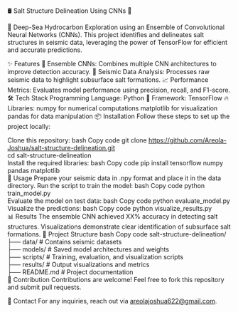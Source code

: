 🛢️ Salt Structure Delineation Using CNNs 🌊


🚀 Deep-Sea Hydrocarbon Exploration using an Ensemble of Convolutional Neural Networks (CNNs). This project identifies and delineates salt structures in seismic data, leveraging the power of TensorFlow for efficient and accurate predictions.

✨ Features
🧠 Ensemble CNNs: Combines multiple CNN architectures to improve detection accuracy.
🌌 Seismic Data Analysis: Processes raw seismic data to highlight subsurface salt formations.
📈 Performance Metrics: Evaluates model performance using precision, recall, and F1-score.
🛠️ Tech Stack
Programming Language: Python 🐍
Framework: TensorFlow 🔥
Libraries:
numpy for numerical computations
matplotlib for visualization
pandas for data manipulation
📦 Installation
Follow these steps to set up the project locally:

Clone this repository:
bash
Copy code
git clone https://github.com/Areola-Joshua/salt-structure-delineation.git  
cd salt-structure-delineation  
Install the required libraries:
bash
Copy code
pip install tensorflow numpy pandas matplotlib  
🚀 Usage
Prepare your seismic data in .npy format and place it in the data directory.
Run the script to train the model:
bash
Copy code
python train_model.py  
Evaluate the model on test data:
bash
Copy code
python evaluate_model.py  
Visualize the predictions:
bash
Copy code
python visualize_results.py  
📊 Results
The ensemble CNN achieved XX% accuracy in detecting salt structures.
Visualizations demonstrate clear identification of subsurface salt formations.
📂 Project Structure
bash
Copy code
salt-structure-delineation/  
├── data/                  # Contains seismic datasets  
├── models/                # Saved model architectures and weights  
├── scripts/               # Training, evaluation, and visualization scripts  
├── results/               # Output visualizations and metrics  
├── README.md              # Project documentation  
🤝 Contribution
Contributions are welcome! Feel free to fork this repository and submit pull requests.


📧 Contact
For any inquiries, reach out via areolajoshua622@gmail.com.
